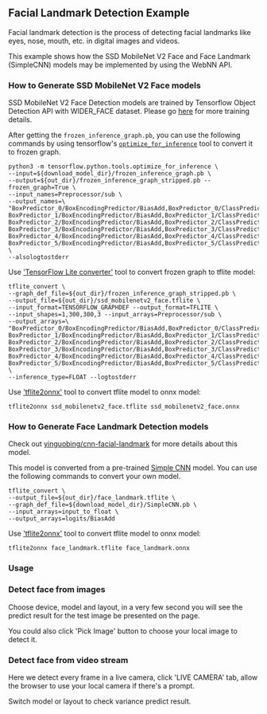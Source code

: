 ## Facial Landmark Detection Example

Facial landmark detection is the process of detecting facial landmarks like eyes, nose, mouth, etc. in digital images and videos.

This example shows how the SSD MobileNet V2 Face and Face Landmark (SimpleCNN) models may be implemented by using the WebNN API.

### How to Generate SSD MobileNet V2 Face models

SSD MobileNet V2 Face Detection models are trained by Tensorflow Object Detection API with WIDER_FACE dataset. Please go [here](https://github.com/Wenzhao-Xiang/face-detection-ssd-mobilenet) for more training details.

After getting the `frozen_inference_graph.pb`, you can use the following commands by using tensorflow's [`optimize_for_inference`](https://github.com/tensorflow/tensorflow/blob/master/tensorflow/python/tools/optimize_for_inference.py) tool to convert it to frozen graph.


```
python3 -m tensorflow.python.tools.optimize_for_inference \
--input=${download_model_dir}/frozen_inference_graph.pb \
--output=${out_dir}/frozen_inference_graph_stripped.pb --frozen_graph=True \
--input_names=Preprocessor/sub \
--output_names=\
"BoxPredictor_0/BoxEncodingPredictor/BiasAdd,BoxPredictor_0/ClassPredictor/BiasAdd,\
BoxPredictor_1/BoxEncodingPredictor/BiasAdd,BoxPredictor_1/ClassPredictor/BiasAdd,\
BoxPredictor_2/BoxEncodingPredictor/BiasAdd,BoxPredictor_2/ClassPredictor/BiasAdd,\
BoxPredictor_3/BoxEncodingPredictor/BiasAdd,BoxPredictor_3/ClassPredictor/BiasAdd,\
BoxPredictor_4/BoxEncodingPredictor/BiasAdd,BoxPredictor_4/ClassPredictor/BiasAdd,\
BoxPredictor_5/BoxEncodingPredictor/BiasAdd,BoxPredictor_5/ClassPredictor/BiasAdd" \
--alsologtostderr
```

Use ['TensorFlow Lite converter'](https://www.tensorflow.org/lite/convert) tool to convert frozen graph to tflite model:

```
tflite_convert \
--graph_def_file=${out_dir}/frozen_inference_graph_stripped.pb \
--output_file=${out_dir}/ssd_mobilenetv2_face.tflite \
--input_format=TENSORFLOW_GRAPHDEF --output_format=TFLITE \
--input_shapes=1,300,300,3 --input_arrays=Preprocessor/sub \
--output_arrays=\
"BoxPredictor_0/BoxEncodingPredictor/BiasAdd,BoxPredictor_0/ClassPredictor/BiasAdd,\
BoxPredictor_1/BoxEncodingPredictor/BiasAdd,BoxPredictor_1/ClassPredictor/BiasAdd,\
BoxPredictor_2/BoxEncodingPredictor/BiasAdd,BoxPredictor_2/ClassPredictor/BiasAdd,\
BoxPredictor_3/BoxEncodingPredictor/BiasAdd,BoxPredictor_3/ClassPredictor/BiasAdd,\
BoxPredictor_4/BoxEncodingPredictor/BiasAdd,BoxPredictor_4/ClassPredictor/BiasAdd,\
BoxPredictor_5/BoxEncodingPredictor/BiasAdd,BoxPredictor_5/ClassPredictor/BiasAdd" \
--inference_type=FLOAT --logtostderr
```

Use ['tflite2onnx'](https://github.com/jackwish/tflite2onnx) tool to convert tflite model to onnx model:
```
tflite2onnx ssd_mobilenetv2_face.tflite ssd_mobilenetv2_face.onnx
```

### How to Generate Face Landmark Detection models

Check out [yinguobing/cnn-facial-landmark](https://github.com/yinguobing/cnn-facial-landmark) for more details about this model.

This model is converted from a pre-trained [Simple CNN](https://drive.google.com/file/d/1Nvzu5A9CjP70sDhiRbMzuIwFLnrq2Qpw/view?usp=sharing) model. You can use the following commands to convert your own model.

```
tflite_convert \
--output_file=${out_dir}/face_landmark.tflite \
--graph_def_file=${download_model_dir}/SimpleCNN.pb \
--input_arrays=input_to_float \
--output_arrays=logits/BiasAdd
```

Use ['tflite2onnx'](https://github.com/jackwish/tflite2onnx) tool to convert tflite model to onnx model:
```
tflite2onnx face_landmark.tflite face_landmark.onnx
```

### Usage

### Detect face from images

Choose device, model and layout, in a very few second you will see the predict result for the test image be presented on the page.

You could also click 'Pick Image' button to choose your local image to detect it.

### Detect face from video stream

Here we detect every frame in a live camera, click 'LIVE CAMERA' tab, allow the browser to use your local camera if there's a prompt.

Switch model or layout to check variance predict result.